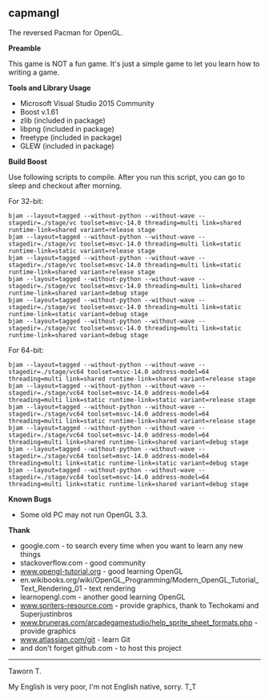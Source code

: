 **capmangl**
-------

The reversed Pacman for OpenGL.

**Preamble**

This game is NOT a fun game.  It's just a simple game to let you learn how to writing a game.

**Tools and Library Usage**

 - Microsoft Visual Studio 2015 Community
 - Boost v.1.61
 - zlib (included in package)
 - libpng (included in package)
 - freetype (included in package)
 - GLEW (included in package)

**Build Boost**

Use following scripts to compile.  After you run this script, you can go to sleep and checkout after morning.

For 32-bit:

	bjam --layout=tagged --without-python --without-wave --stagedir=./stage/vc toolset=msvc-14.0 threading=multi link=shared runtime-link=shared variant=release stage
	bjam --layout=tagged --without-python --without-wave --stagedir=./stage/vc toolset=msvc-14.0 threading=multi link=static runtime-link=static variant=release stage
	bjam --layout=tagged --without-python --without-wave --stagedir=./stage/vc toolset=msvc-14.0 threading=multi link=static runtime-link=shared variant=release stage
	bjam --layout=tagged --without-python --without-wave --stagedir=./stage/vc toolset=msvc-14.0 threading=multi link=shared runtime-link=shared variant=debug stage
	bjam --layout=tagged --without-python --without-wave --stagedir=./stage/vc toolset=msvc-14.0 threading=multi link=static runtime-link=static variant=debug stage
	bjam --layout=tagged --without-python --without-wave --stagedir=./stage/vc toolset=msvc-14.0 threading=multi link=static runtime-link=shared variant=debug stage

For 64-bit:

	bjam --layout=tagged --without-python --without-wave --stagedir=./stage/vc64 toolset=msvc-14.0 address-model=64 threading=multi link=shared runtime-link=shared variant=release stage
	bjam --layout=tagged --without-python --without-wave --stagedir=./stage/vc64 toolset=msvc-14.0 address-model=64 threading=multi link=static runtime-link=static variant=release stage
	bjam --layout=tagged --without-python --without-wave --stagedir=./stage/vc64 toolset=msvc-14.0 address-model=64 threading=multi link=static runtime-link=shared variant=release stage
	bjam --layout=tagged --without-python --without-wave --stagedir=./stage/vc64 toolset=msvc-14.0 address-model=64 threading=multi link=shared runtime-link=shared variant=debug stage
	bjam --layout=tagged --without-python --without-wave --stagedir=./stage/vc64 toolset=msvc-14.0 address-model=64 threading=multi link=static runtime-link=static variant=debug stage
	bjam --layout=tagged --without-python --without-wave --stagedir=./stage/vc64 toolset=msvc-14.0 address-model=64 threading=multi link=static runtime-link=shared variant=debug stage

**Known Bugs**

 - Some old PC may not run OpenGL 3.3.

**Thank**

 - google.com - to search every time when you want to learn any new things
 - stackoverflow.com - good community
 - www.opengl-tutorial.org - good learning OpenGL
 - en.wikibooks.org/wiki/OpenGL_Programming/Modern_OpenGL_Tutorial_Text_Rendering_01 - text rendering
 - learnopengl.com - another good learning OpenGL
 - www.spriters-resource.com - provide graphics, thank to Techokami and Superjustinbros
 - www.bruneras.com/arcadegamestudio/help_sprite_sheet_formats.php - provide graphics
 - www.atlassian.com/git - learn Git
 - and don't forget github.com - to host this project

----------
Taworn T.

My English is very poor, I'm not English native, sorry. T_T


